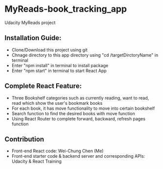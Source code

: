 # MyReads-book_tracking_app
Udacity MyReads project

## Installation Guide:
- Clone/Download this project using git
- Chnage directory to this app directory using "cd /targetDirctoryName" in terminal
- Enter "npm install" in terminal to install package
- Enter "npm start" in terminal  to start React App

## Complete React Feature:
- Three Bookshelf categories such as currently reading, want to read, read which show the user's bookmark books
- For each book, it has move functionality to move into certain bookshelf
- Search function to find the desired books with move function
- Using React Router to complete forward, backward, refresh pages function

## Contribution
- Front-end React code: Wei-Chung Chen (Me)
- Front-end starter code & backend server and corresponding APIs: Udacity & React Training

